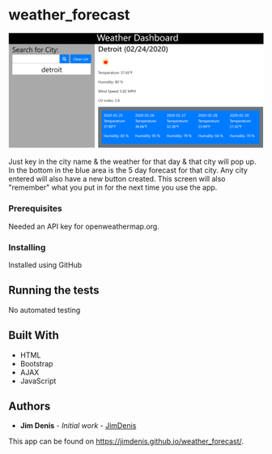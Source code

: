 # weather_forecast

![Alt text](https://github.com/JimDenis/weather_forecast/blob/master/weather_forecaster.png)

Just key in the city name & the weather for that day & that city will pop up. In the bottom in the blue area is the 5 day forecast for that city. Any city entered will also have a new button created. This screen will also "remember" what you put in for the next time you use the app.

### Prerequisites

Needed an API key for openweathermap.org.

### Installing

Installed using GitHub

## Running the tests

No automated testing

## Built With

-   HTML
-   Bootstrap
-   AJAX
-   JavaScript

## Authors

-   **Jim Denis** - _Initial work_ - [JimDenis](https://github.com/JimDenis)

This app can be found on https://jimdenis.github.io/weather_forecast/.
